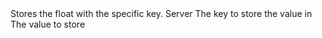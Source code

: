 <function name="SetFloat" parent="IGameEvent" type="classfunc">
	<description>
		Stores the float with the specific key.
	</description>
	<realm>Server</realm>
	<args>
		<arg name="key" type="string">The key to store the value in</arg>
		<arg name="value" type="number">The value to store</arg>
	</args>
</function>